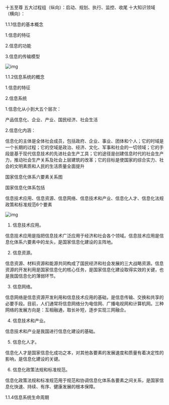 十五至尊
五大过程组（纵向）：启动、规划、执行、监控、收尾
十大知识领域（横向）：

1.1.1信息的基本概念

1.信息的特征

2.信息的功能

3.信息的传输模型

![img](http://pic.cnitpm.com/upload/img2013/2017-01-10/cd02d856-593d-43ac-b48a-f4d5bac0b4b2.png)

1.1.2信息系统的概念

1.信息的特征

2.信息系统

1.信息化从小到大五个层次：

产品信息化、企业、产业、国民经济、社会生活

2.信息化内涵：

信息化的主体是全体社会成员，包括政府、企业、事业、团体和个人；它的时域是一个长期的过程；它的空域是政治、经济、文化、军事和社会的一切领域；它的手段是基于现代信息技术的先进社会生产工具；它的途径是创建信息时代的社会生产力，推动社会生产关系及社会上层建筑的改革；它的目标是使国家的综合实力、社会的文明素质和人民的生活质量全面提升

国家信息化体系六要素关系图

国家信息化体系包括

信息技术应用、信息资源、信息网络、信息技术和产业、信息化人才、信息化法规政策和标准规范6个要素

![img](https://www.cnitpm.com/upload/2013-10/201310231341352171.png)

1)  信息技术应用。

信息技术应用是指把信息技术广泛应用于经济和社会各个领域。信息技术应用是信息化体系六要素中的龙头，是国家信息化建设的主阵地。

2)  信息资源。

信息资源、材料资源和能源共同构成了国民经济和社会发展的三大战略资源。信息资源的开发利用是国家信息化的核心任务，是国家信息化建设取得实效的关键，也是我国信息化的薄弱环节。

3)  信息网络。

信息网络是信息资源开发利用和信息技术应用的基础，是信息传输、交换和共享的必要手段。目前，人们通常将信息网络分为电信网、广播电视网和计算机网。三种网络的发展方向是：互相融通，取长补短，逐步实现三网融合。

4)  信息技术和产业。

信息技术和产业是我国进行信息化建设的基础。

5)  信息化人才。

信息化人才是国家信息化成功之本，对其他各要素的发展速度和质量有着决定性的影响，是信息化建设的关键。

6)  信息化政策法规和标准规范。

信息化政策法规和标准规范用于规范和协调信息化体系各要素之间关系，是国家信息化快速、持续、有序、健康发展的根本保障。

1.1.4信息系统生命周期





